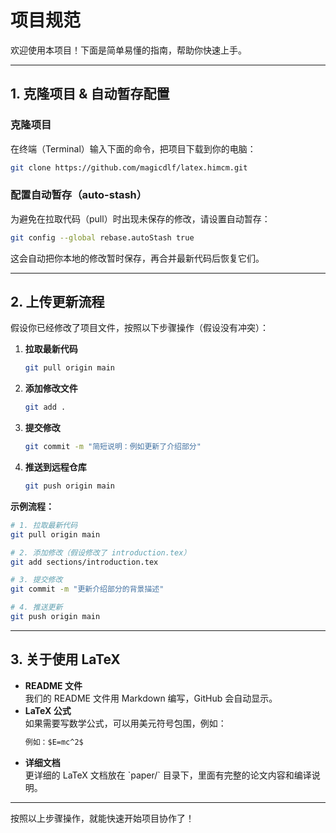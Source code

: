 # 项目规范

欢迎使用本项目！下面是简单易懂的指南，帮助你快速上手。

---

## 1. 克隆项目 & 自动暂存配置

### 克隆项目
在终端（Terminal）输入下面的命令，把项目下载到你的电脑：
```bash
git clone https://github.com/magicdlf/latex.himcm.git
```

### 配置自动暂存（auto-stash）
为避免在拉取代码（pull）时出现未保存的修改，请设置自动暂存：
```bash
git config --global rebase.autoStash true
```
这会自动把你本地的修改暂时保存，再合并最新代码后恢复它们。

---

## 2. 上传更新流程

假设你已经修改了项目文件，按照以下步骤操作（假设没有冲突）：

1. **拉取最新代码**
   ```bash
   git pull origin main
   ```
2. **添加修改文件**
   ```bash
   git add .
   ```
3. **提交修改**
   ```bash
   git commit -m "简短说明：例如更新了介绍部分"
   ```
4. **推送到远程仓库**
   ```bash
   git push origin main
   ```

**示例流程：**
```bash
# 1. 拉取最新代码
git pull origin main

# 2. 添加修改（假设修改了 introduction.tex）
git add sections/introduction.tex

# 3. 提交修改
git commit -m "更新介绍部分的背景描述"

# 4. 推送更新
git push origin main
```

---

## 3. 关于使用 LaTeX

- **README 文件**  
  我们的 README 文件用 Markdown 编写，GitHub 会自动显示。  
- **LaTeX 公式**  
  如果需要写数学公式，可以用美元符号包围，例如：  
  ```markdown
  例如：$E=mc^2$
  ```
- **详细文档**  
  更详细的 LaTeX 文档放在 \`paper/\` 目录下，里面有完整的论文内容和编译说明。

---

按照以上步骤操作，就能快速开始项目协作了！
